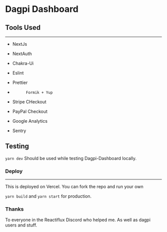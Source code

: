 # Dagpi Dashboard

## Tools Used

---

-   NextJs

-   NextAuth

-   Chakra-Ui

-   Eslint

-   Prettier

-           Formik + Yup

-   Stripe CHeckout

-   PayPal Checkout

-   Google Analytics

-   Sentry

## Testing

`yarn dev`
Should be used while testing Dagpi-Dashboard locally.

### Deploy

---

This is deployed on Vercel. You can fork the repo and run your own

`yarn build` and `yarn start` for production.

### Thanks

To everyone in the Reactiflux Discord who helped me. As well as dagpi users and stuff.
